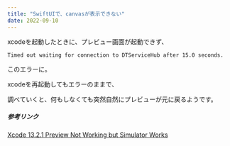 ```yaml
---
title: "SwiftUIで、canvasが表示できない"
date: 2022-09-10
---
```


xcodeを起動したときに、プレビュー画面が起動できず、

`Timed out waiting for connection to DTServiceHub after 15.0 seconds.`

このエラーに。

xcodeを再起動してもエラーのままで、

調べていくと、何もしなくても突然自然にプレビューが元に戻るようです。   
   
   
##### 参考リンク

[Xcode 13.2.1 Preview Not Working but Simulator Works](URL "[https://wpdocs.osdn.jp/%E5%AD%90%E3%83%86%E3%83%BC%E3%83%9E](https://stackoverflow.com/questions/70608395/xcode-13-2-1-preview-not-working-but-simulator-works)")

